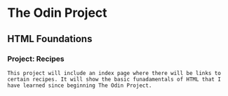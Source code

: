 # The Odin Project
 ## HTML Foundations
  ### Project: Recipes
    This project will include an index page where there will be links to certain recipes. It will show the basic funadamentals of HTML that I have learned since beginning The Odin Project.
